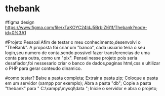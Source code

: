 # thebank


#figma design https://www.figma.com/file/xTaKOYC24ldJ5BrbiZl61f/Thebank?node-id=0%3A1

#Projeto Pessoal
Afim de testar o meu conhecimento,desenvolvi o "TheBank". A proposta foi criar um "banco", cada usuario teria o seu login,seu numero de conta,sendo possivel fazer transferencias de uma conta para outra, como um "pix".
Pensei nesse projeto pois seria desafiador,foi nessesario criar o banco de dados,paginas html,css e ultilizar o PHP para gerar conteudo dinamico.

#como testar?
Baixe a pasta completa;
Extrair a pasta zip;
Coloque a pasta em um servidor (xampp por exemplo);
Abra a pasta "db";
Copie a pasta "thebank" para " C:\xampp\mysql\data ";
Inicie o servidor e abra o projeto;
